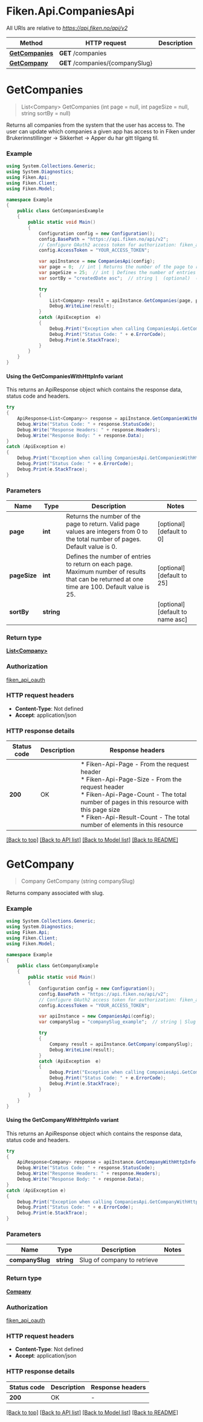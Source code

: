 # Fiken.Api.CompaniesApi

All URIs are relative to *https://api.fiken.no/api/v2*

| Method | HTTP request | Description |
|--------|--------------|-------------|
| [**GetCompanies**](CompaniesApi.md#getcompanies) | **GET** /companies |  |
| [**GetCompany**](CompaniesApi.md#getcompany) | **GET** /companies/{companySlug} |  |

<a id="getcompanies"></a>
# **GetCompanies**
> List&lt;Company&gt; GetCompanies (int page = null, int pageSize = null, string sortBy = null)



Returns all companies from the system that the user has access to. The user can update which companies a given app has  access to in Fiken under Brukerinnstillinger -> Sikkerhet -> Apper du har gitt tilgang til. 

### Example
```csharp
using System.Collections.Generic;
using System.Diagnostics;
using Fiken.Api;
using Fiken.Client;
using Fiken.Model;

namespace Example
{
    public class GetCompaniesExample
    {
        public static void Main()
        {
            Configuration config = new Configuration();
            config.BasePath = "https://api.fiken.no/api/v2";
            // Configure OAuth2 access token for authorization: fiken_api_oauth
            config.AccessToken = "YOUR_ACCESS_TOKEN";

            var apiInstance = new CompaniesApi(config);
            var page = 0;  // int | Returns the number of the page to return. Valid page values are integers from 0 to the total number of pages. Default value is 0.  (optional)  (default to 0)
            var pageSize = 25;  // int | Defines the number of entries to return on each page. Maximum number of results that can be returned at one time are 100. Default value is 25.  (optional)  (default to 25)
            var sortBy = "createdDate asc";  // string |  (optional)  (default to name asc)

            try
            {
                List<Company> result = apiInstance.GetCompanies(page, pageSize, sortBy);
                Debug.WriteLine(result);
            }
            catch (ApiException  e)
            {
                Debug.Print("Exception when calling CompaniesApi.GetCompanies: " + e.Message);
                Debug.Print("Status Code: " + e.ErrorCode);
                Debug.Print(e.StackTrace);
            }
        }
    }
}
```

#### Using the GetCompaniesWithHttpInfo variant
This returns an ApiResponse object which contains the response data, status code and headers.

```csharp
try
{
    ApiResponse<List<Company>> response = apiInstance.GetCompaniesWithHttpInfo(page, pageSize, sortBy);
    Debug.Write("Status Code: " + response.StatusCode);
    Debug.Write("Response Headers: " + response.Headers);
    Debug.Write("Response Body: " + response.Data);
}
catch (ApiException e)
{
    Debug.Print("Exception when calling CompaniesApi.GetCompaniesWithHttpInfo: " + e.Message);
    Debug.Print("Status Code: " + e.ErrorCode);
    Debug.Print(e.StackTrace);
}
```

### Parameters

| Name | Type | Description | Notes |
|------|------|-------------|-------|
| **page** | **int** | Returns the number of the page to return. Valid page values are integers from 0 to the total number of pages. Default value is 0.  | [optional] [default to 0] |
| **pageSize** | **int** | Defines the number of entries to return on each page. Maximum number of results that can be returned at one time are 100. Default value is 25.  | [optional] [default to 25] |
| **sortBy** | **string** |  | [optional] [default to name asc] |

### Return type

[**List&lt;Company&gt;**](Company.md)

### Authorization

[fiken_api_oauth](../README.md#fiken_api_oauth)

### HTTP request headers

 - **Content-Type**: Not defined
 - **Accept**: application/json


### HTTP response details
| Status code | Description | Response headers |
|-------------|-------------|------------------|
| **200** | OK |  * Fiken-Api-Page - From the request header <br>  * Fiken-Api-Page-Size - From the request header <br>  * Fiken-Api-Page-Count - The total number of pages in this resource with this page size <br>  * Fiken-Api-Result-Count - The total number of elements in this resource <br>  |

[[Back to top]](#) [[Back to API list]](../../README.md#documentation-for-api-endpoints) [[Back to Model list]](../../README.md#documentation-for-models) [[Back to README]](../../README.md)

<a id="getcompany"></a>
# **GetCompany**
> Company GetCompany (string companySlug)



Returns company associated with slug.

### Example
```csharp
using System.Collections.Generic;
using System.Diagnostics;
using Fiken.Api;
using Fiken.Client;
using Fiken.Model;

namespace Example
{
    public class GetCompanyExample
    {
        public static void Main()
        {
            Configuration config = new Configuration();
            config.BasePath = "https://api.fiken.no/api/v2";
            // Configure OAuth2 access token for authorization: fiken_api_oauth
            config.AccessToken = "YOUR_ACCESS_TOKEN";

            var apiInstance = new CompaniesApi(config);
            var companySlug = "companySlug_example";  // string | Slug of company to retrieve

            try
            {
                Company result = apiInstance.GetCompany(companySlug);
                Debug.WriteLine(result);
            }
            catch (ApiException  e)
            {
                Debug.Print("Exception when calling CompaniesApi.GetCompany: " + e.Message);
                Debug.Print("Status Code: " + e.ErrorCode);
                Debug.Print(e.StackTrace);
            }
        }
    }
}
```

#### Using the GetCompanyWithHttpInfo variant
This returns an ApiResponse object which contains the response data, status code and headers.

```csharp
try
{
    ApiResponse<Company> response = apiInstance.GetCompanyWithHttpInfo(companySlug);
    Debug.Write("Status Code: " + response.StatusCode);
    Debug.Write("Response Headers: " + response.Headers);
    Debug.Write("Response Body: " + response.Data);
}
catch (ApiException e)
{
    Debug.Print("Exception when calling CompaniesApi.GetCompanyWithHttpInfo: " + e.Message);
    Debug.Print("Status Code: " + e.ErrorCode);
    Debug.Print(e.StackTrace);
}
```

### Parameters

| Name | Type | Description | Notes |
|------|------|-------------|-------|
| **companySlug** | **string** | Slug of company to retrieve |  |

### Return type

[**Company**](Company.md)

### Authorization

[fiken_api_oauth](../README.md#fiken_api_oauth)

### HTTP request headers

 - **Content-Type**: Not defined
 - **Accept**: application/json


### HTTP response details
| Status code | Description | Response headers |
|-------------|-------------|------------------|
| **200** | OK |  -  |

[[Back to top]](#) [[Back to API list]](../../README.md#documentation-for-api-endpoints) [[Back to Model list]](../../README.md#documentation-for-models) [[Back to README]](../../README.md)

